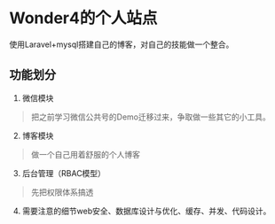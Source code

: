 # Wonder4的个人站点

使用Laravel+mysql搭建自己的博客，对自己的技能做一个整合。

## 功能划分

1. 微信模块
>把之前学习微信公共号的Demo迁移过来，争取做一些其它的小工具。

2. 博客模块
>做一个自己用着舒服的个人博客

3. 后台管理（RBAC模型）
>先把权限体系搞透

4. 需要注意的细节web安全、数据库设计与优化、缓存、并发、代码设计。
